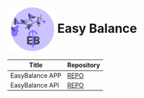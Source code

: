 # <img src="assets/logo/EasyBalanceLogo.png" alt="EasyBalance Logo" width="107" height="100" style="vertical-align: middle;"> Easy Balance

| Title           | Repository |  
|-----------------|------------|
| EasyBalance APP | [REPO](https://github.com/Taksato-Personal-Projects/easybalance-app)          |
| EasyBalance API | [REPO](https://github.com/Taksato-Personal-Projects/easybalance-api)          |





